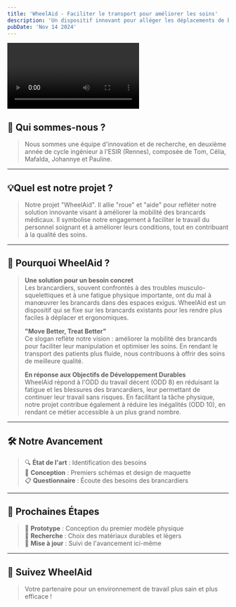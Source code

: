 ```yaml
---
title: 'WheelAid - Faciliter le transport pour améliorer les soins'
description: 'Un dispositif innovant pour alléger les déplacements de brancards'
pubDate: 'Nov 14 2024'
---
```


<!-- markdownlint-disable MD033 -->
<video>
  <source src="/video_presentation.mp4" type="video/mp4">
</video>
<!-- markdownlint-enable MD033 -->

## 👥 Qui sommes-nous ?

> Nous sommes une équipe d'innovation et de recherche, en deuxième année de cycle ingénieur à l'ESIR (Rennes), composée de Tom, Célia, Mafalda, Johannye et Pauline.

---

## 💡Quel est notre projet ?

> Notre projet "WheelAid". Il allie "roue" et "aide" pour refléter notre solution innovante visant à améliorer la mobilité des brancards médicaux. Il symbolise notre engagement à faciliter le travail du personnel soignant et à améliorer leurs conditions, tout en contribuant à la qualité des soins.

---

## 🌟 Pourquoi WheelAid ?

> **Une solution pour un besoin concret**  
> Les brancardiers, souvent confrontés à des troubles musculo-squelettiques et à une fatigue physique importante, ont du mal à manœuvrer les brancards dans des espaces exigus. WheelAid est un dispositif qui se fixe sur les brancards existants pour les rendre plus faciles à déplacer et ergonomiques.  
>
> **"Move Better, Treat Better"**  
> Ce slogan reflète notre vision : améliorer la mobilité des brancards pour faciliter leur manipulation et optimiser les soins. En rendant le transport des patients plus fluide, nous contribuons à offrir des soins de meilleure qualité.  
>
> **En réponse aux Objectifs de Développement Durables**  
> WheelAid répond à l'ODD du travail décent (ODD 8) en réduisant la fatigue et les blessures des brancardiers, leur permettant de continuer leur travail sans risques. En facilitant la tâche physique, notre projet contribue également à réduire les inégalités (ODD 10), en rendant ce métier accessible à un plus grand nombre.

---

## 🛠️ Notre Avancement

> 🔍 **État de l'art** : Identification des besoins  
> 📝 **Conception** : Premiers schémas et design de maquette  
> 📋 **Questionnaire** : Écoute des besoins des brancardiers  

---

## 🚀 Prochaines Étapes

> 🎨 **Prototype** : Conception du premier modèle physique  
> 🔬 **Recherche** : Choix des matériaux durables et légers  
> 🔄 **Mise à jour** : Suivi de l'avancement ici-même  

---

## 🔔 Suivez WheelAid

> Votre partenaire pour un environnement de travail plus sain et plus efficace !
